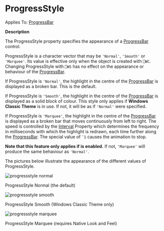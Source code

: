 




<h1 class="heading"><span class="name">ProgressStyle</span></h1>

Applies To: [ProgressBar](./progressbar.md)


**Description**


The ProgressStyle property specifies the appearance of a [ProgressBar](./progressbar.md) control.


ProgressStyle is a character vector that may be `'Normal'`, `'Smooth'` or `'Marquee'`. Its value is effective only when the object is created with `⎕WC`. Changing ProgressStyle with `⎕WS` has no effect on the appearance or behaviour of the [ProgressBar](./progressbar.md).



If ProgressStyle is `'Normal'`, the highlight in the centre of the [ProgressBar](./progressbar.md) is displayed as a broken bar. This is the default.


If ProgressStyle is `'Smooth'`, the highlight in the centre of the [ProgressBar](./progressbar.md) is displayed as a solid block of colour. This style only applies if **Windows Classic Theme** is in use. If not, it will be as if  `'Normal'` were specified.


If ProgressStyle is `'Marquee'`,  the highlight in the centre of the [ProgressBar](./progressbar.md) is displayed as a broken bar that moves continuously from left to right. The speed is controlled by the [Interval](interval.md) Property which determines the frequency in milliseconds with which the highlight is redrawn, each time further along the [ProgressBar](./progressbar.md). The special value of `¯1` causes the animation to stop.


**Note that this feature only applies if is enabled.**
 If not,  `'Marquee'` will produce the same behaviour as `'Normal'`.


The pictures below illustrate the appearance of the different values of ProgressStyle.



![progressstyle normal](../img/progressstyle-normal.png)


ProgressStyle Normal (the default)




![progressstyle smooth](../img/progressstyle-smooth.png)


ProgressStyle Smooth (Windows Classic Theme only)




![progressstyle marquee](../img/progressstyle-marquee.png)



ProgressStyle Marquee (requires Native Look and Feel)


